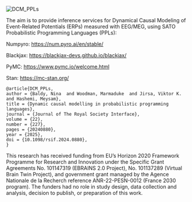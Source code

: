 
![DCM_PPLs](https://github.com/user-attachments/assets/d16ff5e7-18f4-4baf-b281-694c799ae906)

The aim is to provide inference services for Dynamical Causal Modeling of Event-Related Potentials (ERPs) measured with EEG/MEG, using SATO Probabilistic Programming Languages (PPLs):


Numpyro: https://num.pyro.ai/en/stable/


Blackjax: https://blackjax-devs.github.io/blackjax/


PyMC: https://www.pymc.io/welcome.html


Stan: https://mc-stan.org/


```
@article{DCM_PPLs,
author = {Baldy, Nina  and Woodman, Marmaduke  and Jirsa, Viktor K.  and Hashemi, Meysam},
title = {Dynamic causal modelling in probabilistic programming languages},
journal = {Journal of The Royal Society Interface},
volume = {22},
number = {227},
pages = {20240880},
year = {2025},
doi = {10.1098/rsif.2024.0880},
}
```


This research has received funding from EU’s Horizon 2020 Framework Programme for Research and Innovation under the Specific Grant Agreements No. 101147319 (EBRAINS 2.0 Project), No. 101137289 (Virtual Brain Twin Project), and government grant managed by the Agence Nationale de la Recherch reference ANR-22-PESN-0012 (France 2030 program).
The funders had no role in study design, data collection and analysis, decision to publish, or preparation of this work.
